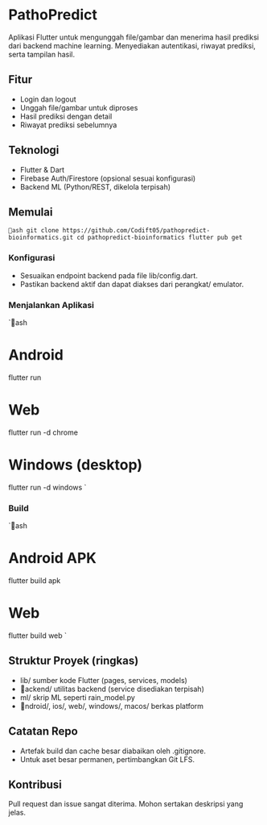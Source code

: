 ﻿# PathoPredict

Aplikasi Flutter untuk mengunggah file/gambar dan menerima hasil prediksi dari backend machine learning. Menyediakan autentikasi, riwayat prediksi, serta tampilan hasil.

## Fitur
- Login dan logout
- Unggah file/gambar untuk diproses
- Hasil prediksi dengan detail
- Riwayat prediksi sebelumnya

## Teknologi
- Flutter & Dart
- Firebase Auth/Firestore (opsional sesuai konfigurasi)
- Backend ML (Python/REST, dikelola terpisah)

## Memulai
`ash
git clone https://github.com/Codift05/pathopredict-bioinformatics.git
cd pathopredict-bioinformatics
flutter pub get
`

### Konfigurasi
- Sesuaikan endpoint backend pada file lib/config.dart.
- Pastikan backend aktif dan dapat diakses dari perangkat/ emulator.

### Menjalankan Aplikasi
`ash
# Android
flutter run

# Web
flutter run -d chrome

# Windows (desktop)
flutter run -d windows
`

### Build
`ash
# Android APK
flutter build apk

# Web
flutter build web
`

## Struktur Proyek (ringkas)
- lib/ sumber kode Flutter (pages, services, models)
- ackend/ utilitas backend (service disediakan terpisah)
- ml/ skrip ML seperti 	rain_model.py
- ndroid/, ios/, web/, windows/, macos/ berkas platform

## Catatan Repo
- Artefak build dan cache besar diabaikan oleh .gitignore.
- Untuk aset besar permanen, pertimbangkan Git LFS.

## Kontribusi
Pull request dan issue sangat diterima. Mohon sertakan deskripsi yang jelas.


